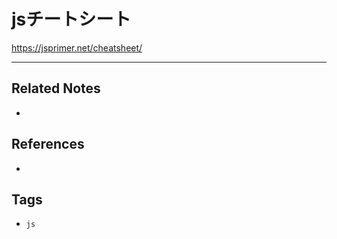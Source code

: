 # jsチートシート
https://jsprimer.net/cheatsheet/

---
## Related Notes
- 

## References
- 

## Tags
- `js` 